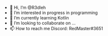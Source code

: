 - 👋 Hi, I’m @R3dleh
- 👀 I’m interested in progress in programming
- 🌱 I’m currently learning Kotlin
- 💞️ I’m looking to collaborate on ...
- 📫 How to reach me Discord: RedMaster#3651

<!---
R3dleh/R3dleh is a ✨ special ✨ repository because its `README.md` (this file) appears on your GitHub profile.
You can click the Preview link to take a look at your changes.
--->
